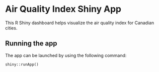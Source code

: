 # Air Quality Index Shiny App


This R Shiny dashboard helps visualize the air quality index for Canadian cities.

## Running the app

The app can be launched by using the following command:

```{R}
shiny::runApp()
```